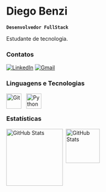 # Diego Benzi

**`Desenvolvedor FullStack`**

Estudante de tecnologia.

### Contatos<br>
[![LinkedIn](https://img.shields.io/badge/LinkedIn-0077B5?style=for-the-badge&logo=linkedin&logoColor=white)](https://www.linkedin.com/in/diego-benzi-8120422b)
[![Gmail](https://img.shields.io/badge/Gmail-D14836?style=for-the-badge&logo=gmail&logoColor=white)](mailto:diegobenzi@gmail.com)
### Linguagens e Tecnologias




<img 
    align="left" 
    alt="Git" 
    title="Git"
    width="40px" 
    style="padding-right: 10px;" 
    src="https://cdn.jsdelivr.net/gh/devicons/devicon@latest/icons/git/git-original.svg" 
/>
<img 
    align="left" 
    alt="Python" 
    title="Python"
    width="40px" 
    style="padding-right: 10px;" 
    src="https://cdn.jsdelivr.net/gh/devicons/devicon@latest/icons/python/python-original.svg" 
/>

<br/>
<br/>

###  Estatísticas

<p>
  <img 
    align="left" 
    alt="GitHub Stats" 
    height="150px" 
    style="padding-right: 5px;" 
    src="https://github-readme-stats.vercel.app/api?username=benzi86&show_icons=true&theme=merko&include_all_commits=true&locale=pt-br" 
  />

<img 
      align="left" 
      alt="GitHub Stats" 
      height="90px" 
      src="https://github-readme-stats.vercel.app/api/top-langs/?username=benzi86&theme=merko&layout=compact&custom_title=Tecnologias&langs_count=5" 
  />

</p>
